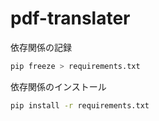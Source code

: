# pdf-translater

依存関係の記録
    
```bash
pip freeze > requirements.txt
```

依存関係のインストール

```bash
pip install -r requirements.txt
```
